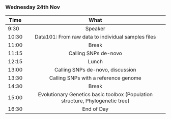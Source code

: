 ### Wednesday 24th Nov

Time | What 
---|:---:
9:30 | Speaker 
10:30 | Data101: From raw data to individual samples files 
11:00 | Break
11:15 | Calling SNPs de-novo 
12:15 | Lunch| 
13:00 | Calling SNPs de-novo, discussion
13:30 | Calling SNPs with a reference genome
14:30 |Break
15:00| Evolutionary Genetics basic toolbox (Population structure, Phylogenetic tree)
16:30 | End of Day
